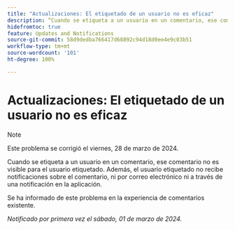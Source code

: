 ```yaml
---
title: "Actualizaciones: El etiquetado de un usuario no es eficaz"
description: “Cuando se etiqueta a un usuario en un comentario, ese comentario no es visible para el usuario etiquetado. Además, el usuario etiquetado no recibe una notificación sobre el comentario, ni por correo electrónico ni a través de una notificación dentro de la aplicación”.
hidefromtoc: true
feature: Updates and Notifications
source-git-commit: 58d9dedba766417d68892c94d18d0ee4e9c03b51
workflow-type: tm+mt
source-wordcount: '101'
ht-degree: 100%

---
```



# Actualizaciones: El etiquetado de un usuario no es eficaz

>[!NOTE]
>
>Este problema se corrigió el viernes, 28 de marzo de 2024.

Cuando se etiqueta a un usuario en un comentario, ese comentario no es visible para el usuario etiquetado. Además, el usuario etiquetado no recibe notificaciones sobre el comentario, ni por correo electrónico ni a través de una notificación en la aplicación.

Se ha informado de este problema en la experiencia de comentarios existente.

_Notificado por primera vez el sábado, 01 de marzo de 2024._
